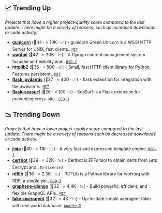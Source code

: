 ## 📈 Trending Up

_Projects that have a higher project-quality score compared to the last update. There might be a variety of reasons, such as increased downloads or code activity._

- <b><a href="https://github.com/benoitc/gunicorn">gunicorn</a></b> (🥇44 ·  ⭐ 10K · 📈) - gunicorn Green Unicorn is a WSGI HTTP Server for UNIX, fast clients.. <code><a href="http://bit.ly/34MBwT8">MIT</a></code>
- <b><a href="https://github.com/wagtail/wagtail">wagtail</a></b> (🥇42 ·  ⭐ 20K · 📈) - A Django content management system focused on flexibility and.. <code><a href="http://bit.ly/3aKzpTv">BSD-3</a></code> <code><img src="https://static.djangoproject.com/img/icon-touch.e4872c4da341.png" style="display:inline;" width="13" height="13"></code>
- <b><a href="https://github.com/httplib2/httplib2">httplib2</a></b> (🥈35 ·  ⭐ 500 · 📈) - Small, fast HTTP client library for Python. Features persistent.. <code><a href="http://bit.ly/34MBwT8">MIT</a></code>
- <b><a href="https://github.com/pallets-eco/flask-pydantic">flask_pydantic</a></b> (🥈27 ·  ⭐ 400 · 📈) - flask extension for integration with the awesome.. <code><a href="http://bit.ly/34MBwT8">MIT</a></code> <code><img src="https://flask.palletsprojects.com/en/1.1.x/_static/flask-icon.png" style="display:inline;" width="13" height="13"></code>
- <b><a href="https://github.com/maxcountryman/flask-seasurf">flask-seasurf</a></b> (🥈26 ·  ⭐ 190 · 💀) - SeaSurf is a Flask extension for preventing cross-site.. <code><a href="http://bit.ly/3aKzpTv">BSD-3</a></code> <code><img src="https://flask.palletsprojects.com/en/1.1.x/_static/flask-icon.png" style="display:inline;" width="13" height="13"></code>

## 📉 Trending Down

_Projects that have a lower project-quality score compared to the last update. There might be a variety of reasons such as decreased downloads or code activity._

- <b><a href="https://github.com/pallets/jinja">jinja</a></b> (🥇40 ·  ⭐ 11K · 📉) - A very fast and expressive template engine. <code><a href="http://bit.ly/3aKzpTv">BSD-3</a></code>
- <b><a href="https://github.com/certbot/certbot">certbot</a></b> (🥇39 ·  ⭐ 32K · 📉) - Certbot is EFFs tool to obtain certs from Lets Encrypt and.. <code>❗Unlicensed</code>
- <b><a href="https://github.com/RDFLib/rdflib">rdflib</a></b> (🥈36 ·  ⭐ 2.3K · 📉) - RDFLib is a Python library for working with RDF, a simple yet.. <code><a href="http://bit.ly/3aKzpTv">BSD-3</a></code>
- <b><a href="https://github.com/graphql-python/graphene-django">graphene-django</a></b> (🥈32 ·  ⭐ 4.4K · 📉) - Build powerful, efficient, and flexible GraphQL APIs.. <code><a href="http://bit.ly/34MBwT8">MIT</a></code> <code><img src="https://static.djangoproject.com/img/icon-touch.e4872c4da341.png" style="display:inline;" width="13" height="13"></code> <code><img src="https://graphql.org/img/logo.svg" style="display:inline;" width="13" height="13"></code>
- <b><a href="https://github.com/fake-useragent/fake-useragent">fake-useragent</a></b> (🥈32 ·  ⭐ 4K · 📉) - Up-to-date simple useragent faker with real world database. <code><a href="http://bit.ly/3nYMfla">Apache-2</a></code>

